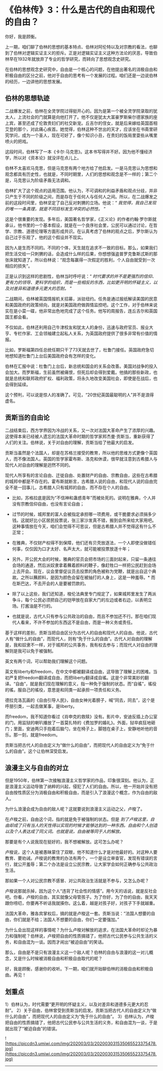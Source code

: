 # 《伯林传》3：什么是古代的自由和现代的自由？

你好，我是顾衡。

上一期，咱们聊了伯林的思想的基本特点、伯林对阿伦特以及对宗教的看法，也聊到了伯林对逻辑实证主义的拒斥。正是对逻辑实证主义这种方法论的厌恶，导致伯林早在1932年就放弃了专业的哲学研究，而转向了思想观念史研究。

在伯林的思想观念史研究中，自由是一个核心的问题，在他提出著名的消极自由和积极自由的区分之前，他对于自由的思考有一个发展的过程。咱们还是一边说伯林的经历，一边讲他的思想发展。

## 伯林的思想轨迹

二战爆发之前，伯林在全灵学院过得挺开心的。因为是第一个被全灵学院录取的犹太人，上流社会的门就算是向他打开了。他不仅是犹太大富豪罗斯柴尔德家族的座上宾，甚至还成了伦敦贵妇们的社交新宠。丘吉尔的侄女，就是后来嫁给英国首相艾登的那个，对此痛心疾首。她觉得，伯林这种不世出的天才，应该坐在书斋里研究学问，成为一个圣人，现在可好了，像个知识小丑，在贵妇的饭局里耍些从嘴里喷火的把戏。

这段时间，伯林写了一本《卡尔·马克思》。这本书写得并不好。因为他不懂经济学，所以对《资本论》就没评在点儿上。

伯林不太喜欢马克思，但是马克思有两个地方给了他启发。一是马克思认为思想和观念都具有历史性，也就是，不同时期里，人们的思想和观念是不一样的；第二个是，马克思认为阶级矛盾无法调和。

伯林扩大了这个观点的适用范围。他认为，不可调和的利益矛盾和观点分歧，并非只产生于不同的阶级之间，而是存在于任何人与任何人之间。所以，在二战爆发之前的这段时间里，伯林坚定了自己反对刺猬的立场。他说：“ *我觉得，我自己发现的唯一一条真理，就是不同目标发生冲突的必然性。* ”

这是个很重要的发现。多年后，美国著名哲学家，《正义论》的作者约翰·罗尔斯就承认，他书里的一个基本假设，就是在一个良序社会里，公民可以通过讨论，在哲学、宗教、道德伦理等方面形成共识。在认真考虑了伯林的观点之后，罗尔斯认为自己过于乐观了，他的这个假设并不现实。

因为人是生而不同的。不同的个体，天生就在追求不一致的目标。那么，如果我们把生活交给一只刺猬的话，会造成什么样的后果，你想想强盗普罗克鲁斯忒斯的那张床就知道了。所以伯林说：“观念每赢得一次假定的胜利，个人自由就受到一次相应的损失”。

正是认识到这样的悲剧性，伯林当时呼吁说：“ *时代要求的并不是更强烈的信仰、更有力的领导、更科学的组织，而是一些相反的东西，比如更开明的怀疑主义，以及对差异和道德多元更大的忍耐。* ”

二战期间，伯林被英国情报机关招募，派驻纽约。任务是通过报纸解读美国的民意和美国政府的政策倾向，就是对美国政府做舆情监控吧。这个工作，对于伯林来说实在是小菜一碟，他非常出色地完成了这个任务。他写的周报告，连丘吉尔和英国国王都会看。

不仅如此，伯林还利用自己牛津校友和犹太人的身份，迅速与政府官员、报业大亨、专栏作家、工会领袖建立起私人关系，为英国政府提供了很多非常有价值的情报。

比如，罗斯福第四任总统任期只干了73天就去世了，杜鲁门接任。英国政府急切地想知道杜鲁门上台后美国政府会有怎样的变化。

伯林在汇报中说：杜鲁门上台后，新总统和国会的关系会改善。美国对战争的投入会加大。而罗斯福，生前虽然被痛恨，但死后却会得到爱戴。他搞的那些新政，也就是总统和联邦政府扩权、福利政策，将永久地改变美国社会，即使是在战后，也会得到延续。

这个预判，可以说是惊人的准确了。可见，“20世纪英国最聪明的人”并不是浪得虚名。

## 贡斯当的自由论

二战结束后，西方学界因为冷战的关系，又一次对法国大革命产生了浓厚的兴趣。这使得本来已经被人遗忘的法国大革命时期的哲学家邦杰曼·贡斯当，重新获得了人们的关注。伯林说，关于对自由的理解，贡斯当给了他最大的启发。

贡斯当虽然是个法国人，却是在苏格兰接受的教育，所以他的思维方式更像个英国人，而不像法国人。英国的哲学家霍布斯、洛克和休谟，很早就注意到古希腊人与现代人对自由的理解是迥然不同的。

现代人所享有的言论自由、迁徙自由、处置财产的自由、宗教自由，这些在古希腊的城邦中都是不存在的。霍布斯就断言，古希腊人说的自由，和现代人说的自由完全不是一回事儿，古希腊人只有城邦的自由，而不存在个人的自由。

* 比如，苏格拉底是因为“不信神和蛊惑青年”而被处死的。说明在雅典，个人并没有宗教信仰自由，也没有言论自由；

* 过节的时候，城邦里的富人会被指定承担哪一项费用，或干脆要求必须捐多少钱。这就好比小区居民投票说，张三家沙发真不错，搬到会所来给大家用吧。这种事情放在今天，咱们会觉得不可思议，但是古希腊人并不觉得这有什么不正常；

* 在雅典，不仅财产权得不到保障，他们还有贝壳放逐法，一个人即使没做错任何事，仅仅因为口才太好、名声太大，就可能被投票放逐十年；

* 另外，开公民大会的时候，雅典的官员会把市场的三面封起来，只留一条通往会场的通道，然后派奴隶拿着蘸着颜料的鞭子，像赶牲口一样把公民赶到会场上去开会。现在，议会里督促议员去投票的角色被称为党鞭，就是出自这个典故。之所以蘸颜料，是因为颜色会留在被抽打的人身上，这是一种羞辱。* 而在斯巴达，不去开会的人是要被罚款的。

* 除了以上这些，我们还知道，梭伦法典里专门规定了，如果城邦里发生了两派争斗，每个公民必须把自己的铠甲放在自家大门的左边或者右边，以表明立场。打酱油是不行的。

* 也就是说，古代人只有参与公共政治的自由，而且不参加还不行。那在咱们现代人看来，不许不参加的东西这不是自由，而是一种义务或责任。

基于这样的差别，贡斯当把自由区分为古代人的自由和现代人的自由。他说，古代人有“做什么的自由”，而现代人，则有“免于什么的自由”。古代人对自由的理解是，我和奴隶不一样，对于城邦的公共事务，我有权去参与；而现代人对自由的理解则是我可以免于被强制。

英文有两个词，可以帮助我们理解这个问题。

英文有liberty和freedom，在中文中都被翻译成自由，这导致了理解上的困难。当初严复把freedom翻译成自由，而把liberty翻译成自徭。这是个非常美妙的翻译。“自由”，就是我们现在理解的意义，指一种免于强制的状态。而“自徭”，徭役的徭，服自己的徭役，意思是和同类一起承担一项责任和义务。

德拉克洛瓦画的《自由引导人民》，自由女神光着膀子，喊“同去，同去”，这个是呼朋引类，一起去做某事，是liberty。

而freedom，我不知道你看过《肖申克的救赎》没有。影片中，安迪反插上办公室的门，用监狱的喇叭播放了一首莫扎特的《费加罗的婚礼》。外面，狱卒疯狂地砸门；里面，安迪两只手抱着后脑勺，坐在椅子上，脚翘在桌子上，安静地听他的音乐。那一刻，就是freedom。

贡斯当把古代人的自由定义为“做什么的自由”，而把现代人的自由定义为“免于什么的自由”。这个让伯林深受启发。

## 浪漫主义与自由的对立

但是1950年，伯林第一次接触浪漫主义哲学家的作品，印象很深刻。他认为，正是浪漫主义运动导致了纳粹的兴起，侵犯了人们的自由。所以，他一开始并没有把自由按性质区分为消极自由和积极自由，而是引入了浪漫这个概念，作为自由的敌人。

为什么浪漫会成为自由的敌人呢？这就要说到浪漫主义运动之父，卢梭了。

在卢梭之前，自由这个词，指的就是免于被强制的状态。但是 *到了卢梭这里，自由却成了只有当人的天性得以实现的时候才能够达到的一种东西。自由和个人创造以及个人表达成了同义词。也就是说，自由被等同于人的解放。*

那要是有个人说我现在挺好的，我不想被解放。这可怎么办呢？

卢梭说，这个人是被愚昧蒙住了双眼，他不知道什么才是对他最好的。对这种人要教育、要劝诫。卢梭说的教育的办法有两个，一个是设立审查官，发现有错误的言行，就公开羞辱；第二个办法是设立公民宗教，让大家学会如何正确参与公共政治生活。

那如果一个人对公民宗教不感冒、对公共政治生活就是不参与，又怎么办呢？

卢梭说那就杀掉，因为这个人“违背了社会性的情感”。用今天的话说，就是反社会吧。你看，卢梭的自由，其实就像父母管孩子。为了你好，为了你的自由，我天天跟你唠叨，你要再不听话我就揍你。这么着，越是对孩子好，对孩子下手就越重。

法国大革命，雅各宾掌权后，搞的就是卢梭这一套。贡斯当说：“法国人想要的自由，你们就是不给；法国人不想要的自由，你们一定要强加。”

为什么会出现这样的事情呢？为什么卢梭对解放的追求，在法国大革命时却沦为暴力和强制呢？伯林说，卢梭把自由的性质搞错了，他把古代公民参与公共生活的义务，和自由混为一谈。因而才闹出“被迫自由”的笑话。

那么，自由是不是只有浪漫主义这一个敌人呢？伯林的自由与浪漫的这一对儿概念，又是什么时候被消极自由和积极自由取代的呢？

好，我是顾衡，感谢你的收听。下一期，咱们就开始聊伯林的消极自由和积极自由。再见！

## 划重点

1）伯林认为，时代需要“更开明的怀疑主义，以及对差异和道德多元更大的忍耐”。
2）关于自由，伯林曾受到贡斯当的启发。贡斯当把古代人的自由定义为“做什么的自由”，而把现代人的自由定义为“免于什么的自由”。
3）伯林认为，卢梭把自由的性质搞错了，他把古代公民参与公共生活的义务，和自由混为一谈，于是就出现了“被迫自由”的错误。

![https://piccdn3.umiwi.com/img/202003/03/202003031535065523375478.jpg](https://piccdn3.umiwi.com/img/202003/03/202003031535065523375478.jpg)

---
